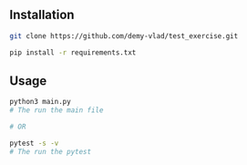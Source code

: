 ## Installation

```bash
git clone https://github.com/demy-vlad/test_exercise.git

pip install -r requirements.txt

```

## Usage

```bash
python3 main.py
# The run the main file

# OR

pytest -s -v
# The run the pytest
```
